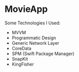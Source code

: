 # MovieApp

Some Technologies I Used: 

- MVVM
- Programmatic Design
- Generic Network Layer
- CoreData
- SPM (Swift Package Manager)
- SnapKit
- KingFisher

